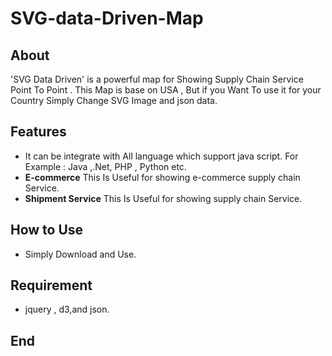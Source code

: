 # SVG-data-Driven-Map

## About

'SVG Data Driven'  is a powerful map for Showing Supply Chain Service Point To Point . This Map is base on USA ,
 But if you Want To use it for your Country Simply Change SVG Image and json data.


## Features
  * It can be integrate with All language which support java script. For Example : Java ,.Net, PHP , Python etc. 
  * **E-commerce** This Is Useful for showing e-commerce supply chain Service.
  * **Shipment Service** This Is Useful for showing supply chain Service.


## How to Use 

*  Simply Download and Use.

## Requirement 
  * jquery , d3,and json. 

## End 
